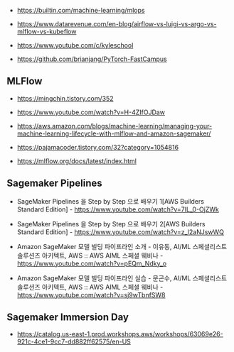 * https://builtin.com/machine-learning/mlops

* https://www.datarevenue.com/en-blog/airflow-vs-luigi-vs-argo-vs-mlflow-vs-kubeflow
* https://www.youtube.com/c/kyleschool

* https://github.com/brianjang/PyTorch-FastCampus

## MLFlow ##

* https://mingchin.tistory.com/352

* https://www.youtube.com/watch?v=H-4ZIfOJDaw

* https://aws.amazon.com/blogs/machine-learning/managing-your-machine-learning-lifecycle-with-mlflow-and-amazon-sagemaker/

* https://pajamacoder.tistory.com/32?category=1054816

* https://mlflow.org/docs/latest/index.html


## Sagemaker Pipelines ##

* SageMaker Pipelines 을 Step by Step 으로 배우기 1[AWS Builders Standard Edition] - https://www.youtube.com/watch?v=7IL_0-OjZWk

* SageMaker Pipelines 을 Step by Step 으로 배우기 2[AWS Builders Standard Edition] - https://www.youtube.com/watch?v=z_l2aNJswWQ

* Amazon SageMaker 모델 빌딩 파이프라인 소개 - 이유동, AI/ML 스페셜리스트 솔루션즈 아키텍트, AWS :: AWS AIML 스페셜 웨비나 - 
https://www.youtube.com/watch?v=pEQm_Ndky_o

* Amazon SageMaker 모델 빌딩 파이프라인 실습 - 문곤수, AI/ML 스페셜리스트 솔루션즈 아키텍트, AWS :: AWS AIML 스페셜 웨비나 - https://www.youtube.com/watch?v=sj9wTbnfSW8



## Sagemaker Immersion Day ##

* https://catalog.us-east-1.prod.workshops.aws/workshops/63069e26-921c-4ce1-9cc7-dd882ff62575/en-US
